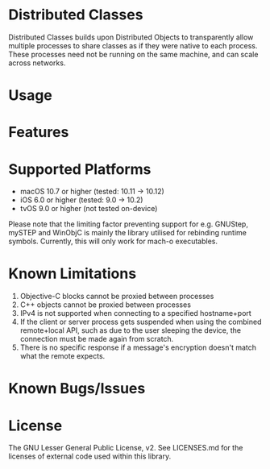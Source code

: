 Distributed Classes
===================

Distributed Classes builds upon Distributed Objects to transparently allow multiple processes to share classes as if they were native to each process. These processes need not be running on the same machine, and can scale across networks.

Usage
===================



Features
===================




Supported Platforms
===================

- macOS 10.7 or higher (tested: 10.11 -> 10.12)
- iOS 6.0 or higher (tested: 9.0 -> 10.2)
- tvOS 9.0 or higher (not tested on-device)

Please note that the limiting factor preventing support for e.g. GNUStep, mySTEP and WinObjC is mainly the library utilised for rebinding runtime symbols. Currently, this will only work for mach-o executables.

Known Limitations
===================

1. Objective-C blocks cannot be proxied between processes
2. C++ objects cannot be proxied between processes
3. IPv4 is not supported when connecting to a specified hostname+port
4. If the client or server process gets suspended when using the combined remote+local API, such as due to the user sleeping the device, the connection must be made again from scratch.
5. There is no specific response if a message's encryption doesn't match what the remote expects.

Known Bugs/Issues
===================



License
===================

The GNU Lesser General Public License, v2.
See LICENSES.md for the licenses of external code used within this library.



